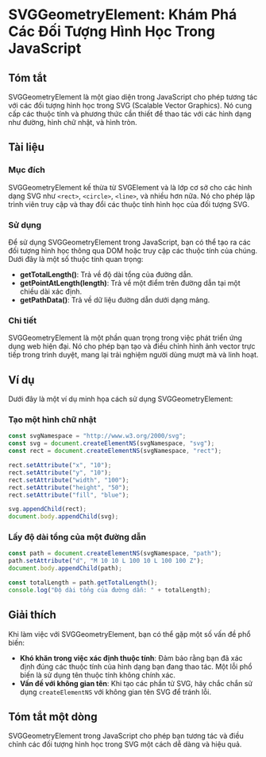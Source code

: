 <!--
Meta Description: # SVGGeometryElement: Khám Phá Các Đối Tượng Hình Học Trong JavaScript ## Tóm tắt SVGGeometryElement là một giao diện trong JavaScript cho phép tương ...
Meta Keywords: hình, một, các, svg, trong
-->

# SVGGeometryElement: Khám Phá Các Đối Tượng Hình Học Trong JavaScript

## Tóm tắt
SVGGeometryElement là một giao diện trong JavaScript cho phép tương tác với các đối tượng hình học trong SVG (Scalable Vector Graphics). Nó cung cấp các thuộc tính và phương thức cần thiết để thao tác với các hình dạng như đường, hình chữ nhật, và hình tròn.

## Tài liệu
### Mục đích
SVGGeometryElement kế thừa từ SVGElement và là lớp cơ sở cho các hình dạng SVG như `<rect>`, `<circle>`, `<line>`, và nhiều hơn nữa. Nó cho phép lập trình viên truy cập và thay đổi các thuộc tính hình học của đối tượng SVG.

### Sử dụng
Để sử dụng SVGGeometryElement trong JavaScript, bạn có thể tạo ra các đối tượng hình học thông qua DOM hoặc truy cập các thuộc tính của chúng. Dưới đây là một số thuộc tính quan trọng:

- **getTotalLength()**: Trả về độ dài tổng của đường dẫn.
- **getPointAtLength(length)**: Trả về một điểm trên đường dẫn tại một chiều dài xác định.
- **getPathData()**: Trả về dữ liệu đường dẫn dưới dạng mảng.

### Chi tiết
SVGGeometryElement là một phần quan trọng trong việc phát triển ứng dụng web hiện đại. Nó cho phép bạn tạo và điều chỉnh hình ảnh vector trực tiếp trong trình duyệt, mang lại trải nghiệm người dùng mượt mà và linh hoạt.

## Ví dụ
Dưới đây là một ví dụ minh họa cách sử dụng SVGGeometryElement:

### Tạo một hình chữ nhật
```javascript
const svgNamespace = "http://www.w3.org/2000/svg";
const svg = document.createElementNS(svgNamespace, "svg");
const rect = document.createElementNS(svgNamespace, "rect");

rect.setAttribute("x", "10");
rect.setAttribute("y", "10");
rect.setAttribute("width", "100");
rect.setAttribute("height", "50");
rect.setAttribute("fill", "blue");

svg.appendChild(rect);
document.body.appendChild(svg);
```

### Lấy độ dài tổng của một đường dẫn
```javascript
const path = document.createElementNS(svgNamespace, "path");
path.setAttribute("d", "M 10 10 L 100 10 L 100 100 Z");
document.body.appendChild(path);

const totalLength = path.getTotalLength();
console.log("Độ dài tổng của đường dẫn: " + totalLength);
```

## Giải thích
Khi làm việc với SVGGeometryElement, bạn có thể gặp một số vấn đề phổ biến:

- **Khó khăn trong việc xác định thuộc tính**: Đảm bảo rằng bạn đã xác định đúng các thuộc tính của hình dạng bạn đang thao tác. Một lỗi phổ biến là sử dụng tên thuộc tính không chính xác.
- **Vấn đề với không gian tên**: Khi tạo các phần tử SVG, hãy chắc chắn sử dụng `createElementNS` với không gian tên SVG để tránh lỗi.

## Tóm tắt một dòng
SVGGeometryElement trong JavaScript cho phép bạn tương tác và điều chỉnh các đối tượng hình học trong SVG một cách dễ dàng và hiệu quả.
